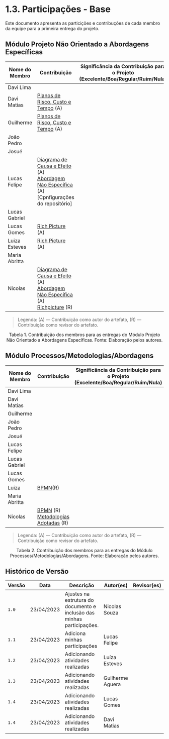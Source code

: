 # 1.3. Participações - Base

Este documento apresenta as particições e contribuções de cada membro da equipe para a primeira entrega do projeto.

## Módulo Projeto Não Orientado a Abordagens Específicas

| Nome do Membro | Contribuição                                                                                                                                                                                   | Significância da Contribuição para o Projeto<br/> (Excelente/Boa/Regular/Ruim/Nula) |
| -------------- | ---------------------------------------------------------------------------------------------------------------------------------------------------------------------------------------------- | ----------------------------------------------------------------------------------- |
| Davi Lima      |                                                                                                                                                                                                |                                                                                     |
| Davi  Matias   | [Planos de Risco, Custo e Tempo](./1.1.3.PlanoCustoRiscoTempo.md) (A)<br/>                                                                                                                     |                                                                                     |
| Guilherme      | [Planos de Risco, Custo e Tempo](./1.1.3.PlanoCustoRiscoTempo.md) (A)<br/>                                                                                                                     |                                                                                     |
| João Pedro     |                                                                                                                                                                                                |                                                                                     |
| Josué          |                                                                                                                                                                                                |                                                                                     |
| Lucas Felipe   | [Diagrama de Causa e Efeito](./1.Base/1.1.1.CausaEfeito.md) (A)<br/>[Abordagem Não Específica](./1.Base/1.1.AbordagemNaoEspecifica) (A)<br/>[Cpnfigurações do repositório]                     |                                                                                     |
| Lucas Gabriel  |                                                                                                                                                                                                |                                                                                     |
| Lucas Gomes    | [Rich Picture](./1.Base/1.1.2.RichPicture.md) (A)                                                                                                                                              |                                                                                     |
| Luiza Esteves  | [Rich Picture](./1.Base/1.1.2.RichPicture.md) (A)                                                                                                                                              |                                                                                     |
| Maria  Abritta |                                                                                                                                                                                                |                                                                                     |
| Nicolas        | [Diagrama de Causa e Efeito](./1.Base/1.1.1.CausaEfeito.md) (A)<br/>[Abordagem Não Específica](./1.Base/1.1.AbordagemNaoEspecifica) (A)<br/>  [Richpicture](./1.Base/1.1.2.RichPicture.md) (R) |                                                                                     |
> Legenda: (A) — Contribuição como autor do artefato, (R) — Contribuição como revisor do artefato.

<div style="text-align: center"> Tabela 1. Contribuição dos membros para as entregas do Módulo Projeto Não Orientado a Abordagens Específicas. Fonte: Elaboração pelos autores.</div>

## Módulo Processos/Metodologias/Abordagens

| Nome do Membro | Contribuição                                                                                                             | Significância da Contribuição para o Projeto <br/> (Excelente/Boa/Regular/Ruim/Nula) |
|----------------|--------------------------------------------------------------------------------------------------------------------------|--------------------------------------------------------------------------------------|
| Davi Lima      |                                                                                                                          |                                                                                      |
| Davi  Matias   |                                                                                                                          |                                                                                      |
| Guilherme      |                                                                                                                          |                                                                                      |
| João Pedro     |                                                                                                                          |                                                                                      |
| Josué          |                                                                                                                          |                                                                                      |
| Lucas Felipe   |                                                                                                                          |                                                                                      |
| Lucas Gabriel  |                                                                                                                          |                                                                                      |
| Lucas Gomes    |                                                                                                                          |                                                                                      |
| Luiza     | [BPMN](./1.Base/1.2.2.ModelagemBPMN.md)(R)           |                                   |
| Maria  Abritta |                                                                                                                          |                                                                                      |
| Nicolas        | [BPMN](./1.Base/1.2.2.ModelagemBPMN.md) (R)<br/>[Metodologias Adotadas](./1.Base/1.2.1.MetodologiasAdotadas.md) (R)<br/> |                                                                                      |

> Legenda: (A) — Contribuição como autor do artefato, (R) — Contribuição como revisor do artefato.

<div style="text-align: center"> Tabela 2. Contribuição dos membros para as entregas do Módulo Processos/Metodologias/Abordagens. Fonte: Elaboração pelos autores.</div>

## Histórico de Versão

| Versão | Data       | Descrição                                                              | Autor(es)        | Revisor(es) |
| ------ | ---------- | ---------------------------------------------------------------------- | ---------------- | ----------- |
| `1.0`  | 23/04/2023 | Ajustes na estrutura do documento e inclusão das minhas participações. | Nicolas Souza    |             |
| `1.1`  | 23/04/2023 | Adiciona minhas participações                                          | Lucas Felipe     |             |
| `1.2`  | 23/04/2023 | Adicionando atividades realizadas                                      | Luíza Esteves    |             |
| `1.3`  | 23/04/2023 | Adicionando atividades realizadas                                      | Guilherme Aguera |             |
| `1.4`  | 23/04/2023 | Adicionando atividades realizadas                                      | Lucas Gomes      |             |
| `1.4`  | 23/04/2023 | Adicionando atividades realizadas                                      | Davi Matias      |             |